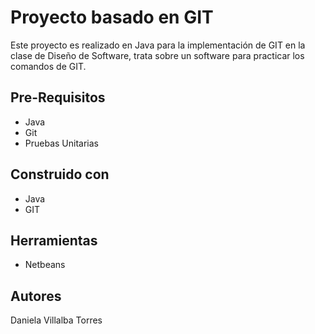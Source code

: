 # Proyecto basado en GIT

Este proyecto es realizado en Java para la implementación de GIT en la clase de Diseño de Software, trata sobre un software para practicar los comandos de GIT.

## Pre-Requisitos
* Java
* Git
* Pruebas Unitarias

## Construido con
* Java
* GIT

## Herramientas
* Netbeans

## Autores
Daniela Villalba Torres